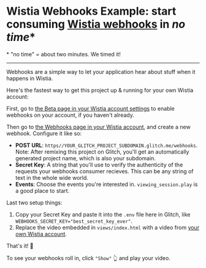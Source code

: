 Wistia Webhooks Example: start consuming [Wistia webhooks](https://wistia.com/doc/webhooks) in _no time_*
======================================================================

\* "no time" = about two minutes. We timed it!

---

Webhooks are a simple way to let your application hear about stuff when it happens in Wistia. 

Here's the fastest way to get this project up & running for your own Wistia account:

First, go to [the Beta page in your Wistia account settings](https://my.wistia.com/account/beta) to enable webhooks on your account, if you haven't already.

Then go to [the Webhooks page in your Wistia account](https://my.wistia.com/account/webhooks), and create a new webhook. Configure it like so:

* **POST URL**: `https//YOUR_GLITCH_PROJECT_SUBDOMAIN.glitch.me/webhooks`. Note: After remixing this project on Glitch, you'll get an automatically generated project name, which is also your subdomain.
* **Secret Key**: A string that you'll use to verify the authenticity of the requests your webhooks consumer recieves. This can be any string of text in the whole wide world.
* **Events**: Choose the events you're interested in. `viewing_session.play` is a good place to start.

Last two setup things:
1. Copy your Secret Key and paste it into the `.env` file here in Glitch, like `WEBHOOKS_SECRET_KEY="best_secret_key_ever"`.
2. Replace the video embedded in `views/index.html` with a video from [your own Wistia account](https://my.wistia.com).

That's it! 🎉

To see your webhooks roll in, click `"Show"` 👆 and play your video.